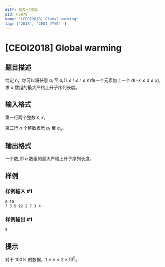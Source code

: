 ```yaml
---
diff: 普及+/提高
pid: P5978
name: "[CEOI2018] Global warming"
tag: ['2018', 'CEOI（中欧）']
---
```

# [CEOI2018] Global warming
## 题目描述

给定 $n$，你可以将任意 $a_l$ 至 $a_r$($1\le l\le r\le n$)每一个元素加上一个 $d$($-x\le d\le x$), 求 $a$ 数组的最大严格上升子序列长度。
## 输入格式

第一行两个整数 $n,x$。

第二行 $n$ 个整数表示 $a_1$ 至 $a_n$。
## 输出格式

一个数,即 $a$ 数组的最大严格上升子序列长度。
## 样例

### 样例输入 #1
```
8 10
7 3 5 12 2 7 3 4
```
### 样例输出 #1
```
5
```
## 提示

对于 $100\%$ 的数据，$1\le n\le 2\times 10^5$。

